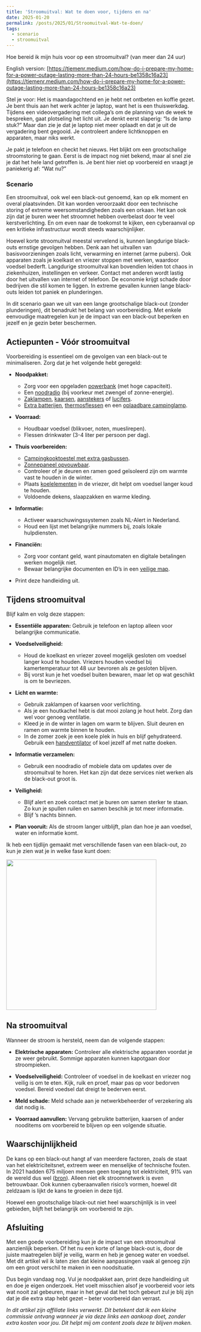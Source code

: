 ```yaml
---
title: 'Stroomuitval: Wat te doen voor, tijdens en na'
date: 2025-01-20
permalink: /posts/2025/01/Stroomuitval-Wat-te-doen/
tags:
  - scenario
  - stroomuitval
---
```


Hoe bereid ik mijn huis voor op een stroomuitval? (van meer dan 24 uur)

English version: [https://tiemenr.medium.com/how-do-i-prepare-my-home-for-a-power-outage-lasting-more-than-24-hours-be1358c16a23](https://tiemenr.medium.com/how-do-i-prepare-my-home-for-a-power-outage-lasting-more-than-24-hours-be1358c16a23)

Stel je voor: Het is maandagochtend en je hebt net ontbeten en koffie gezet. Je bent thuis aan het werk achter je laptop, want het is een thuiswerkdag. Tijdens een videovergadering met collega’s om de planning van de week te bespreken, gaat plotseling het licht uit. Je denkt eerst slaperig: “Is de lamp stuk?” Maar dan zie je dat je laptop niet meer oplaadt en dat je uit de vergadering bent gegooid. Je controleert andere lichtknoppen en apparaten, maar niks werkt. 

Je pakt je telefoon en checkt het nieuws. Het blijkt om een grootschalige stroomstoring te gaan. Eerst is de impact nog niet bekend, maar al snel zie je dat het hele land getroffen is. Je bent hier niet op voorbereid en vraagt je paniekerig af: “Wat nu?”

### Scenario
Een stroomuitval, ook wel een black-out genoemd, kan op elk moment en overal plaatsvinden. Dit kan worden veroorzaakt door een technische storing of extreme weersomstandigheden zoals een orkaan. Het kan ook zijn dat je buren weer het stroomnet hebben overbelast door te veel kerstverlichting. En om even naar de toekomst te kijken, een cyberaanval op een kritieke infrastructuur wordt steeds waarschijnlijker.

Hoewel korte stroomuitval meestal vervelend is, kunnen langdurige black-outs ernstige gevolgen hebben. Denk aan het uitvallen van basisvoorzieningen zoals licht, verwarming en internet (arme pubers). Ook apparaten zoals je koelkast en vriezer stoppen met werken, waardoor voedsel bederft. Langdurige stroomuitval kan bovendien leiden tot chaos in ziekenhuizen, instellingen en verkeer. Contact met anderen wordt lastig door het uitvallen van internet of telefoon. De economie krijgt schade door bedrijven die stil komen te liggen. In extreme gevallen kunnen lange black-outs leiden tot paniek en plunderingen.

In dit scenario gaan we uit van een lange grootschalige black-out (zonder plunderingen), dit benadrukt het belang van voorbereiding. Met enkele eenvoudige maatregelen kun je de impact van een black-out beperken en jezelf en je gezin beter beschermen.


## Actiepunten - Vóór stroomuitval
Voorbereiding is essentieel om de gevolgen van een black-out te minimaliseren. Zorg dat je het volgende hebt geregeld:

- **Noodpakket:**
  - Zorg voor een opgeladen [powerbank](https://amzn.to/3DNjZPc) (met hoge capaciteit).
  - Een [noodradio](https://amzn.to/4fOlidS) (bij voorkeur met zwengel of zonne-energie).
  - [Zaklampen](https://amzn.to/40abx3P), [kaarsen](https://amzn.to/3Wgp6xL), [aanstekers](https://amzn.to/4hbDH5g) of [lucifers](https://amzn.to/4j5rRf7).
  - [Extra batterijen](https://amzn.to/4h7Qc1S), [thermosflessen](https://amzn.to/429TU72) en een [oplaadbare campinglamp](https://amzn.to/3Pz7skW).

- **Voorraad:**
  - Houdbaar voedsel (blikvoer, noten, mueslirepen).
  - Flessen drinkwater (3-4 liter per persoon per dag).

- **Thuis voorbereiden:**
  - [Campingkooktoestel met extra gasbussen](https://amzn.to/4afnoCe).
  - [Zonnepaneel opvouwbaar](https://amzn.to/4jhMC74).
  - Controleer of je deuren en ramen goed geïsoleerd zijn om warmte vast te houden in de winter.
  - Plaats [koelelementen](https://amzn.to/3PzxeW9) in de vriezer, dit helpt om voedsel langer koud te houden.
  - Voldoende dekens, slaapzakken en warme kleding.

- **Informatie:**
  - Activeer waarschuwingssystemen zoals NL-Alert in Nederland.
  - Houd een lijst met belangrijke nummers bij, zoals lokale hulpdiensten.

- **Financiën:**
  - Zorg voor contant geld, want pinautomaten en digitale betalingen werken mogelijk niet. 
  - Bewaar belangrijke documenten en ID’s in een [veilige map](https://amzn.to/4afOBou).

- Print deze handleiding uit.


## Tijdens stroomuitval
Blijf kalm en volg deze stappen:

- **Essentiële apparaten:** Gebruik je telefoon en laptop alleen voor belangrijke communicatie.

- **Voedselveiligheid:**
  - Houd de koelkast en vriezer zoveel mogelijk gesloten om voedsel langer koud te houden. Vriezers houden voedsel bij kamertemperatuur tot 48 uur bevroren als ze gesloten blijven.
  - Bij vorst kun je het voedsel buiten bewaren, maar let op wat geschikt is om te bevriezen.

- **Licht en warmte:**
  - Gebruik zaklampen of kaarsen voor verlichting.
  - Als je een houtkachel hebt is dat mooi zolang je hout hebt. Zorg dan wel voor genoeg ventilatie.
  - Kleed je in de winter in lagen om warm te blijven. Sluit deuren en ramen om warmte binnen te houden.
  - In de zomer zoek je een koele plek in huis en blijf gehydrateerd. Gebruik een [handventilator](https://amzn.to/4hbPmB7) of koel jezelf af met natte doeken.

- **Informatie verzamelen:**
  - Gebruik een noodradio of mobiele data om updates over de stroomuitval te horen. Het kan zijn dat deze services niet werken als de black-out groot is.

- **Veiligheid:**
  - Blijf alert en zoek contact met je buren om samen sterker te staan. Zo kun je spullen ruilen en samen beschik je tot meer informatie.
  - Blijf ’s nachts binnen.

- **Plan vooruit:** Als de stroom langer uitblijft, plan dan hoe je aan voedsel, water en informatie komt.

Ik heb een tijdlijn gemaakt met verschillende fasen van een black-out, zo kun je zien wat je in welke fase kunt doen:

<img src='/images/Kinderen voor kinderen.jpg' width="400">

## Na stroomuitval
Wanneer de stroom is hersteld, neem dan de volgende stappen:

- **Elektrische apparaten:** Controleer alle elektrische apparaten voordat je ze weer gebruikt. Sommige apparaten kunnen kapotgaan door stroompieken.

- **Voedselveiligheid:** Controleer of voedsel in de koelkast en vriezer nog veilig is om te eten. Kijk, ruik en proef, maar pas op voor bedorven voedsel. Bereid voedsel dat dreigt te bederven eerst.

- **Meld schade:** Meld schade aan je netwerkbeheerder of verzekering als dat nodig is.

- **Voorraad aanvullen:** Vervang gebruikte batterijen, kaarsen of ander nooditems om voorbereid te blijven op een volgende situatie.


## Waarschijnlijkheid
De kans op een black-out hangt af van meerdere factoren, zoals de staat van het elektriciteitsnet, extreem weer en menselijke of technische fouten. In 2021 hadden 675 miljoen mensen geen toegang tot elektriciteit, 91% van de wereld dus wel ([bron](https://unstats.un.org/sdgs/report/2023/goal-07/)). Alleen niet elk stroomnetwerk is even betrouwbaar. Ook kunnen cyberaanvallen risico’s vormen, hoewel dit zeldzaam is lijkt de kans te groeien in deze tijd.

Hoewel een grootschalige black-out niet heel waarschijnlijk is in veel gebieden, blijft het belangrijk om voorbereid te zijn.


## Afsluiting
Met een goede voorbereiding kun je de impact van een stroomuitval aanzienlijk beperken. Of het nu een korte of lange black-out is, door de juiste maatregelen blijf je veilig, warm en heb je genoeg water en voedsel. Met dit artikel wil ik laten zien dat kleine aanpassingen vaak al genoeg zijn om een groot verschil te maken in een noodsituatie.

Dus begin vandaag nog. Vul je noodpakket aan, print deze handleiding uit en doe je eigen onderzoek. Het voelt misschien alsof je voorbereid voor iets wat nooit zal gebeuren, maar in het geval dat het toch gebeurt zul je blij zijn dat je die extra stap hebt gezet – beter voorbereid dan verrast.

_In dit artikel zijn affiliate links verwerkt. Dit betekent dat ik een kleine commissie ontvang wanneer je via deze links een aankoop doet, zonder extra kosten voor jou. Dit helpt mij om content zoals deze te blijven maken._